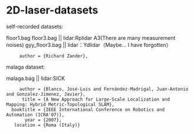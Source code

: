 # 2D-laser-datasets



self-recorded datasets:

floor1.bag  floor3.bag || lidar:Rplidar A3(There are many measurement noises)
gyy_floor3.bag || lidar：Ydlidar（Maybe... I have forgotten）

         author = {Richard Zander},

malaga dataset:

malaga.bag  || lidar:SICK

         author = {Blanco, José-Luis and Fernández-Madrigal, Juan-Antonio and Gonzalez-Jimenez, Javier},
          title = {A New Approach for Large-Scale Localization and Mapping: Hybrid Metric-Topological SLAM},
      booktitle = {IEEE International Conference on Robotics and Automation (ICRA'07)},
           year = {2007},
       location = {Roma (Italy)}
